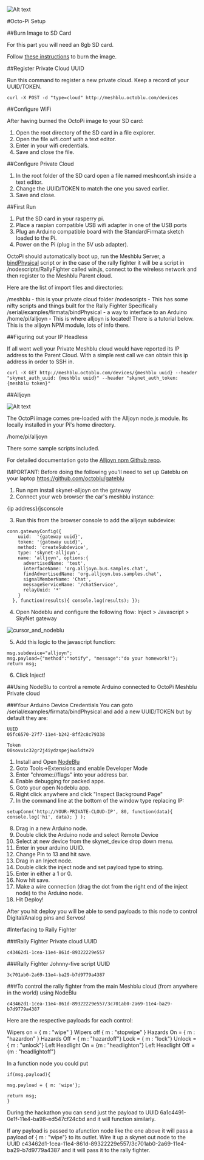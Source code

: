 
![Alt text](http://www.octoblu.com/wp-content/uploads/2014/06/octoblu-300x76.png)

#Octo-Pi Setup

##Burn Image to SD Card

For this part you will need an 8gb SD card.


Follow [these instructions](http://lifehacker.com/how-to-clone-your-raspberry-pi-sd-card-for-super-easy-r-1261113524) to burn the image.


##Register Private Cloud UUID

Run this command to register a new private cloud. Keep a record of your UUID/TOKEN.

```
curl -X POST -d "type=cloud" http://meshblu.octoblu.com/devices

```

##Configure WiFi

After having burned the OctoPi image to your SD card:

1. Open the root directory of the SD card in a file explorer.
2. Open the file wifi.conf with a text editor.
3. Enter in your wifi credentials. 
4. Save and close the file.

##Configure Private Cloud

1. In the root folder of the SD card open a file named meshconf.sh inside a text editor.
2. Change the UUID/TOKEN to match the one you saved earlier.
3. Save and close.

##First Run

1. Put the SD card in your rasperry pi.
2. Place a raspian compatible USB wifi adapter in one of the USB ports
3. Plug an Arduino compatible board with the StandardFirmata sketch loaded to the Pi.
4. Power on the Pi (plug in the 5V usb adapter).

OctoPi should automatically boot up, run the Meshblu Server, a [bindPhysical](https://github.com/octoblu/serial/tree/master/examples/firmata/bindPhysical) script or in the case of the rally fighter it will be a script in /nodescripts/RallyFighter called win.js, connect to the wireless network 
and then register to the Meshblu Parent cloud.

Here are the list of import files and directories:

/meshblu - this is your private cloud folder
/nodescripts - This has some nifty scripts and things built for the Rally Fighter Specifically
/serial/examples/firmata/bindPhysical - a way to interface to an Arduino
/home/pi/alljoyn - This is where alljoyn is located! There is a tutorial below. This is the alljoyn NPM module, lots of info there.

##Figuring out your IP Headless

If all went well your Private Meshblu cloud would have reported its IP address to the Parent Cloud. With a simple rest call
we can obtain this ip address in order to SSH in.

```
curl -X GET http://meshblu.octoblu.com/devices/{meshblu uuid} --header "skynet_auth_uuid: {meshblu uuid}" --header "skynet_auth_token: {meshblu token}"
```

##Alljoyn


![Alt text](http://media.marketwire.com/attachments/201402/220921_allseen-alliance-logo.jpg)

The OctoPi image comes pre-loaded with the Alljoyn node.js module. Its locally installed in your Pi's home directory.

/home/pi/alljoyn

There some sample scripts included.

For detailed documentation goto the [Alljoyn npm Github repo](https://github.com/octoblu/alljoyn).

IMPORTANT: Before doing the following you'll need to set up Gateblu on your laptop https://github.com/octoblu/gateblu 

1. Run npm install skynet-alljoyn on the gateway
2. Connect your web browser the car's meshblu instance:

{ip address}/jsconsole

3. Run this from the browser console to add the alljoyn subdevice:

```
conn.gatewayConfig({
    uuid:  '{gateway uuid}',
    token: '{gateway uuid}',
    method: 'createSubdevice',
    type: 'skynet-alljoyn',
    name: 'alljoyn', options:{
      advertisedName: 'test',
      interfaceName: 'org.alljoyn.bus.samples.chat',
      findAdvertisedName: 'org.alljoyn.bus.samples.chat',
      signalMemberName: 'Chat',
      messageServiceName: '/chatService',
      relayUuid: '*'
    }
  }, function(results){ console.log(results); });

```

4. Open Nodeblu and configure the following flow: Inject > Javascript > SkyNet gateway

![cursor_and_nodeblu](https://cloud.githubusercontent.com/assets/1184415/4019977/463abd7a-2a9b-11e4-9ed4-00ca95af2663.png)

5. Add this logic to the javascript function:

```
msg.subdevice="alljoyn";
msg.payload={"method":"notify", "message":"do your homework!"};
return msg;
```

6. Click Inject!

##Using NodeBlu to control a remote Arduino connected to OctoPi Meshblu Private cloud


###Your Arduino Device Credentials
You can goto /serial/examples/firmata/bindPhysical and add a new UUID/TOKEN but by default they are:
```
UUID
05fc6570-27f7-11e4-b242-8ff2c8c79338

Token
00sovuic32gr2j4iydzspejkwxldte29
```

1. Install and Open [NodeBlu](https://chrome.google.com/webstore/detail/nodeblu/aanmmiaepnlibdlobmbhmfemjioahilm?hl=en-US)
2. Goto Tools->Extensions and enable Developer Mode
3. Enter "chrome://flags" into your address bar.
4. Enable debugging for packed apps.
5. Goto your open Nodeblu app.
6. Right click anywhere and click "Inspect Background Page"
7. In the command line at the bottom of the window type replacing IP:

```
setupConn('http://YOUR-PRIVATE-CLOUD-IP', 80, function(data){ console.log('hi', data); } );

```

8. Drag in a new Arduino node.
9. Double click the Arduino node and select Remote Device
10. Select at new device from the skynet_device drop down menu.
11. Enter in your arduino UUID.
12. Change Pin to 13 and hit save.
13. Drag in an Inject node.
14. Double click the inject node and set payload type to string.
15. Enter in either a 1 or 0. 
16. Now hit save.
17. Make a wire connection (drag the dot from the right end of the inject node) to the Arduino node.
18. Hit Deploy!


After you hit deploy you will be able to send payloads to this node to control Digital/Analog pins and Servos!


#Interfacing to Rally Fighter

###Rally Fighter Private cloud UUID
```
c43462d1-1cea-11e4-861d-89322229e557
```

###Rally Fighter Johnny-five script UUID
```
3c701ab0-2a69-11e4-ba29-b7d9779a4387
```

###To control the rally fighter from the main Meshblu cloud (from anywhere in the world) using NodeBlu
```
c43462d1-1cea-11e4-861d-89322229e557/3c701ab0-2a69-11e4-ba29-b7d9779a4387

```
Here are the respective payloads for each control:

Wipers on = { m : "wipe" } 
Wipers off { m : "stopwipe" } 
Hazards On = { m : "hazardon" } 
Hazards Off = { m : "hazardoff"} 
Lock = { m : "lock"} 
Unlock = { m : "unlock"}
Left Headlight On = {m : "headlighton"}
Left Headlight Off = {m : "headlightoff"}

In a function node you could put
```
if(msg.payload){

msg.payload = { m: 'wipe'};

return msg;
}
```

During the hackathon you can send just the payload to UUID 6a1c4491-0e1f-11e4-ba98-ed547cf24cbd and it will function similarly. 

If any payload is passed to afunction node like the one above it will pass a payload of { m : "wipe"} to its outlet.
Wire it up a skynet out node to the UUID c43462d1-1cea-11e4-861d-89322229e557/3c701ab0-2a69-11e4-ba29-b7d9779a4387 and it will pass it to the rally fighter. 

